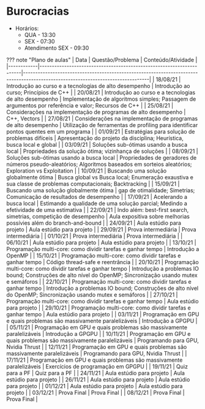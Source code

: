 

# Burocracias 


* Horários: 
    * QUA - 13:30
    * SEX - 07:30
    * Atendimento SEX - 09:30


??? note "Plano de aulas"
    | Data       | Questão/Problema                                                     | Conteúdo/Atividade                                                                                                              |
    |------------|----------------------------------------------------------------------|---------------------------------------------------------------------------------------------------------------------------------|
    | 18/08/21 | Introdução ao curso e a tecnologias de alto desempenho               | Introdução ao curso; Princípios de C++                                                                                          |
    | 20/08/21 | Introdução ao curso e a tecnologias de alto desempenho               | Implementação de algoritmos simples; Passagem de argumentos por referência e valor; Recursos de C++                             |
    | 25/08/21 | Considerações na implementação de programas de alto desempenho       | C++, Vectors                                                                                                                    |
    | 27/08/21 | Considerações na implementação de programas de alto desempenho       | Utilização de ferramentas de profiling para identificar pontos quentes em um programa                                           |
    | 01/09/21 | Estratégias para solução de problemas difíceis                       | Apresentação do projeto da disciplina; Heurística, busca local e global                                                         |
    | 03/09/21 | Soluções sub-ótimas usando a busca local                             | Propriedades da solução ótima; vizinhança de soluções                                                                           |
    | 08/09/21 | Soluções sub-ótimas usando a busca local                             | Propriedades de geradores de números pseudo-aleatórios; Algoritmos baseados em sorteios aleatórios; Exploration vs Exploitation |
    | 10/09/21 | Buscando uma solução globalmente ótima                               | Busca global vs Busca local; Enumeração exaustiva e sua classe de problemas computacionais; Backtracking                        |
    | 15/09/21   | Buscando uma solução globalmente ótima                               | gap de otimalidade; Simetrias; Comunicação de resultados de desempenho                                                          |
    | 17/09/21 | Acelerando a busca local                                             | Estimando a qualidade de uma solução parcial; Medindo a efetividade de uma estimativa                                           |
    | 22/09/21   | Indo além: best-first search, simetrias, competição de desempenho    | Aula expositiva sobre melhorias possívies além do branch-and-bound                                                              |
    | 24/09/21 | Aula estúdio para projeto                                            | Aula estúdio para projeto                                                                                                       |
    | 29/09/21   | Prova intermediária                                                  | Prova intermediária                                                                                                             |
    | 01/10/21   | Prova intermediária                                                  | Prova intermediária                                                                                                             |
    | 06/10/21   | Aula estúdio para projeto                                            | Aula estúdio para projeto                                                                                                       |
    | 13/10/21   | Programação multi-core: como dividir tarefas e ganhar tempo          | Introdução a OpenMP                                                                                                             |
    | 15/10/21   | Programação multi-core: como dividir tarefas e ganhar tempo          | Código thread-safe e reentrância                                                                                                |
    | 20/10/21   | Programação multi-core: como dividir tarefas e ganhar tempo          | Introdução a problemas IO bound; Construções de alto nível do OpenMP; Sincronização usando mutex e semáforos                    |
    | 22/10/21   | Programação multi-core: como dividir tarefas e ganhar tempo          | Introdução a problemas IO bound; Construções de alto nível do OpenMP; Sincronização usando mutex e semáforos                    |
    | 27/10/21   | Programação multi-core: como dividir tarefas e ganhar tempo          | Aula estúdio para projeto                                                                                                       |
    | 29/10/21   | Programação multi-core: como dividir tarefas e ganhar tempo          | Aula estúdio para projeto                                                                                                       |
    | 03/11/21   | Programação em GPU e quais problemas são massivamente paralelizáveis | Introdução a GPGPU                                                                                                              |
    | 05/11/21   | Programação em GPU e quais problemas são massivamente paralelizáveis | Introdução a GPGPU                                                                                                              |
    | 10/11/21   | Programação em GPU e quais problemas são massivamente paralelizáveis | Programando para GPU, Nvidia Thrust                                                                                             |
    | 12/11/21   | Programação em GPU e quais problemas são massivamente paralelizáveis | Programando para GPU, Nvidia Thrust                                                                                             |
    | 17/11/21   | Programação em GPU e quais problemas são massivamente paralelizáveis | Exercícios de programação em GPGPU                                                                                              |
    | 19/11/21   | Quiz para a PF                                                       | Quiz para a PF                                                                                                                  |
    | 24/11/21   | Aula estúdio para projeto                                            | Aula estúdio para projeto                                                                                                       |
    | 26/11/21   | Aula estúdio para projeto                                            | Aula estúdio para projeto                                                                                                       |
    | 01/12/21   | Aula estúdio para projeto                                            | Aula estúdio para projeto                                                                                                       |
    | 03/12/21   | Prova Final                                                          | Prova Final                                                                                                                     |
    | 08/12/21   | Prova Final                                                          | Prova Final                                                                                                                     |

